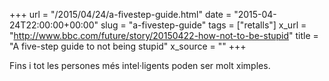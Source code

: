 +++
url = "/2015/04/24/a-fivestep-guide.html"
date = "2015-04-24T22:00:00+00:00"
slug = "a-fivestep-guide"
tags = ["retalls"]
x_url = "http://www.bbc.com/future/story/20150422-how-not-to-be-stupid"
title = "A five-step guide to not being stupid"
x_source = ""
+++


Fins i tot les persones més intel·ligents poden ser molt ximples.

